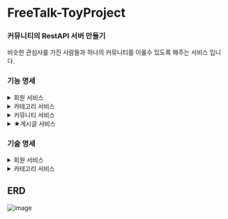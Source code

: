 # FreeTalk-ToyProject
### 커뮤니티의 RestAPI 서버 만들기

비슷한 관심사를 가진 사람들과 하나의 커뮤니티를 이룰수 있도록 해주는 서비스 입니다.

### 기능 명세
<details>
    <summary>회원 서비스</summary>
</br>
    
- 회원 가입/탈퇴, 이메일 인증, 로그인, 로그아웃, 정보 조회/수정
- 사용자 권한
    - 인증필요, 일반 사용자, 읽기 권한, 쓰기 권한, 모든 권한     
- (관리자)사용자 리스트 조회
    -  이름,닉네임,이메일 의 키워드로 검색 
    -  권한,상태,가입된 커뮤니티 등의 조건 검색 가능
</br>

- 예시 이미지- 사용자 리스트 조회</br>
  
![image](https://github.com/cutegyuseok/FreeTalk-ToyProject/assets/103543611/4969e1d0-3339-4342-9a93-4ff22669ef60)
![image](https://github.com/cutegyuseok/FreeTalk-ToyProject/assets/103543611/b295f0cc-fb9f-4ef0-a31f-ad4a5cf98269)

</details>
<details>
    <summary>카테고리 서비스</summary>
</br>
    
- Self join을 활용한 무한 depth의 카테고리 기능
- (관리자)카테고리 생성,수정,삭제
- 카테고리 조회 기능
</br>

- 예시 이미지- 카테고리 조회 일부분</br>
  
![image](https://github.com/cutegyuseok/FreeTalk-ToyProject/assets/103543611/dcea0df5-b7bf-46d9-a677-1e34c6695ca3)


</br>

</details>
<details>
    <summary>커뮤니티 서비스</summary>
</br>
    
- 커뮤니티 CRUD,가입/탈퇴
- 사용자가 가입한 커뮤니티 조회
- 커뮤니티 검색
    - 최신순, 인원순, 게시글순 등의 동적 정렬 기능
    - 카테고리 조건 기능
    - 키워드 검색 기능 
</br>

-예시 이미지- 커뮤니티 단일 조회</br>

![image](https://github.com/cutegyuseok/FreeTalk-ToyProject/assets/103543611/95f83d0a-feee-4b64-b693-3d5b91ea0a27)



</br>

</details>

<details>
    <summary><span>★</span>게시글 서비스</summary>
</br>
    
- 게시글 CRUD( 커뮤니티 가입 후 원하는 커뮤니티에 게시)
- <span>★</span>게시글 조회
  - 다양한 검색 타입 지원
      - 제목, 내용, 닉네임, 제목&내용, 전부&HashTag 등의 동적인 타입 지원
  - 다양한 정렬 지원 
      - 최신순, 오래된 순, 조회수 순, 좋아요 순
  - 다양한 조건
      - 커뮤니티 조건, 작성자 조건, 최소 좋아요 조건, 최소 조회수 조건, 게시 날짜 조건, 게시글 종류 조건
  
</br>
  
![image](https://github.com/cutegyuseok/FreeTalk-ToyProject/assets/103543611/e4ccb664-61e7-400a-ade9-dfd955723bb9)


  
- Self join을 활용한 무한 대댓글 기능과 CRUD</br>
</br>

- 예시 이미지- 게시글의 댓글 조회 일부분</br>
  
![image](https://github.com/cutegyuseok/FreeTalk-ToyProject/assets/103543611/065539de-2b33-4159-8bf5-450d05997cec)

</br>

</details>

### 기술 명세

<details>
    <summary>회원 서비스</summary>
</br>
    
- Spring-Security와 JWT의 토큰 인증 방식을 활용한 회원 인증 서비스 구현
- Redis를 활용한 만료 토큰 관리와, 이메일 인증 방식 구현
- Security의 Role을 Customzie하여 다양한 권한 구현( ex: 읽기 권한, 쓰기 권한)
- QueryDsl을 이용한 사용자 검색의 동적 쿼리 지원</br>
    
[회원 서비스 부분](https://github.com/cutegyuseok/FreeTalk-ToyProject/tree/master/src/main/java/com/cutegyuseok/freetalk/auth)</br>

</details>

<details>
    <summary>카테고리 서비스</summary>
</br>
    
- Self join을 활용한 infinite depth의 카테고리 방식
- 커뮤니티 entity와 M:N 관계의 테이블 구축

[카테고리 서비스 부분](https://github.com/cutegyuseok/FreeTalk-ToyProject/tree/master/src/main/java/com/cutegyuseok/freetalk/category)</br>

</details>

## ERD</br>
![image](https://github.com/cutegyuseok/FreeTalk-ToyProject/assets/103543611/18f2b96e-a06f-4ca9-9f0b-6a44ba146b29)

